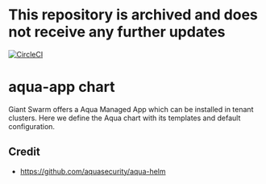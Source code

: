 # This repository is archived and does not receive any further updates



[![CircleCI](https://circleci.com/gh/giantswarm/aqua-app.svg?style=shield)](https://circleci.com/gh/giantswarm/aqua-app)

# aqua-app chart

Giant Swarm offers a Aqua Managed App which can be installed in tenant clusters.
Here we define the Aqua chart with its templates and default configuration.

## Credit

* https://github.com/aquasecurity/aqua-helm
